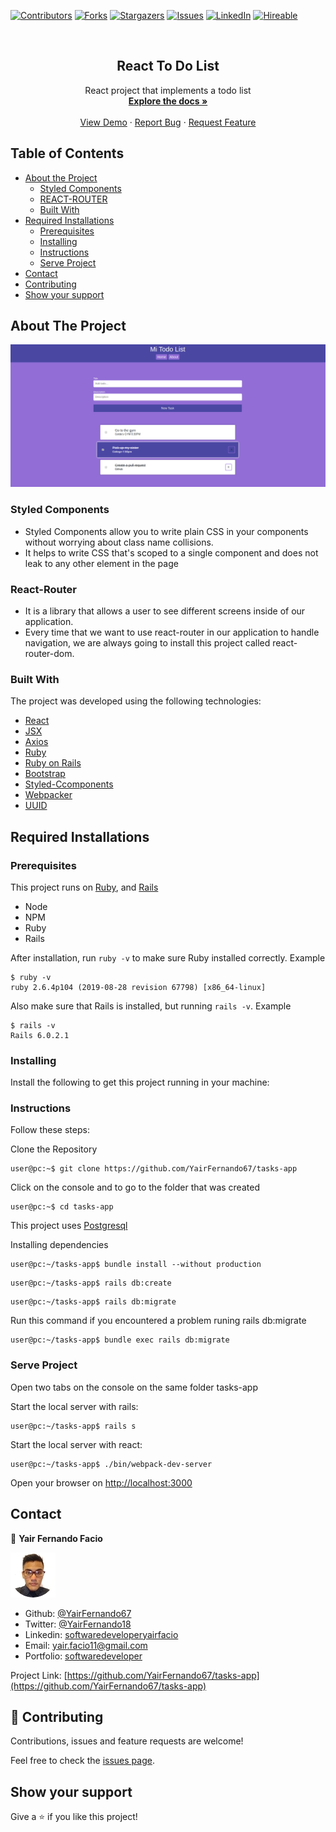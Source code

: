 [![Contributors][contributors-shield]][contributors-url]
[![Forks][forks-shield]][forks-url]
[![Stargazers][stars-shield]][stars-url]
[![Issues][issues-shield]][issues-url]
[![LinkedIn][linkedin-shield2]][linkedin-url2]
[![Hireable][hireable]][hireable-url]

<!-- PROJECT LOGO -->
<br />
<p align="center">
 <h2 align="center"> React To Do List </h2>

  <p align="center">
    React project that implements a todo list
    <br />
    <a href="https://github.com/YairFernando67/tasks-app"><strong>Explore the docs »</strong></a>
    <br />
    <br />
    <a href="https://github.com/YairFernando67/tasks-app">View Demo</a>
    ·
    <a href="https://github.com/YairFernando67/tasks-app/issues">Report Bug</a>
    ·
    <a href="https://github.com/YairFernando67/tasks-app/issues">Request Feature</a>
  </p>

</p>

## Table of Contents
* [About the Project](#about-the-project)
  * [Styled Components](#Styled-Components)
  * [REACT-ROUTER](#React-Router)
  * [Built With](#built-with)
* [Required Installations](#Required-Installations)
  * [Prerequisites](#Prerequisites)
  * [Installing](#Installing)
  * [Instructions](#Instructions)
  * [Serve Project](#Serve-Project)
* [Contact](#contact)
* [Contributing](#Contributing)
* [Show your support](#Show-your-support)

## About The Project

![Screenshot Image](app/assets/images/logoRepo.png) 

### Styled Components
* Styled Components allow you to write plain CSS in your components without worrying about class name collisions. 
* It helps to write CSS that's scoped to a single component and does not leak to any other element in the page

### React-Router
* It is a library that allows a user to see different screens inside of 
our application.
* Every time that we want to use react-router in our application to handle
navigation, we are always going to install this project called react-router-dom.



### Built With
The project was developed using the following technologies:
- [React](https://es.reactjs.org/)
- [JSX](https://reactjs.org/docs/introducing-jsx.html)
- [Axios](https://github.com/axios/axios)
- [Ruby](https://www.ruby-lang.org/es/)
- [Ruby on Rails](https://rubyonrails.org/)
- [Bootstrap](https://getbootstrap.com/docs/4.3/getting-started/introduction/)
- [Styled-Ccomponents](https://www.styled-components.com/)
- [Webpacker](https://github.com/rails/webpacker)
- [UUID](https://www.npmjs.com/package/uuid)


## Required Installations

### Prerequisites

This project runs on [Ruby](https://www.ruby-lang.org/en/documentation/installation/), and [Rails](http://installrails.com/)

* Node
* NPM
* Ruby
* Rails

After installation, run `ruby -v` to make sure Ruby installed correctly. Example
```
$ ruby -v
ruby 2.6.4p104 (2019-08-28 revision 67798) [x86_64-linux]
```

Also make sure that Rails is installed, but running `rails -v`. 
Example
```
$ rails -v
Rails 6.0.2.1
```

### Installing

<p>Install the following to get this project running in your machine:</p>

### Instructions

<p>Follow these steps:</p>

Clone the Repository

```Shell
user@pc:~$ git clone https://github.com/YairFernando67/tasks-app
```

Click on the console and to go to the folder that was created

```Shell
user@pc:~$ cd tasks-app
```

This project uses [Postgresql](https://tecadmin.net/install-postgresql-server-on-ubuntu/)

Installing dependencies

```Shell
user@pc:~/tasks-app$ bundle install --without production
```

```Shell
user@pc:~/tasks-app$ rails db:create
```

```Shell
user@pc:~/tasks-app$ rails db:migrate
```

Run this command if you encountered a problem runing rails db:migrate

```Shell
user@pc:~/tasks-app$ bundle exec rails db:migrate
```

### Serve Project

Open two tabs on the console on the same folder tasks-app

Start the local server with rails:

```Shell
user@pc:~/tasks-app$ rails s
```

Start the local server with react:

```Shell
user@pc:~/tasks-app$ ./bin/webpack-dev-server
```

Open your browser on [http://localhost:3000](http://localhost:3000)


## Contact

👤 **Yair Fernando Facio**

<a href="https://yairfernando67.github.io/Portfolio/" target="_blank">
    
  ![Screenshot Image](app/assets/images/logo.jpg) 

</a>

- Github: [@YairFernando67](https://github.com/YairFernando67)
- Twitter: [@YairFernando18](https://twitter.com/YairFernando18)
- Linkedin: [softwaredeveloperyairfacio](https://www.linkedin.com/in/softwaredeveloperyairfacio/)
- Email: [yair.facio11@gmail.com](https://mail.google.com/mail/?view=cm&fs=1&tf=1&to=yair.facio11@gmail.com)
- Portfolio: [softwaredeveloper](https://yairfernando67.github.io/Portfolio/)

<p align="center">

  Project Link: [https://github.com/YairFernando67/tasks-app](https://github.com/YairFernando67/tasks-app)

</p>

## 🤝 Contributing

Contributions, issues and feature requests are welcome!

Feel free to check the [issues page](https://github.com/YairFernando67/tasks-app/issues).

## Show your support

Give a ⭐️ if you like this project!

<!-- MARKDOWN LINKS & IMAGES -->
[contributors-shield]: https://img.shields.io/github/contributors/YairFernando67/tasks-app.svg?style=flat-square
[contributors-url]: https://github.com/YairFernando67/tasks-app/graphs/contributors
[forks-shield]: https://img.shields.io/github/forks/YairFernando67/tasks-app.svg?style=flat-square
[forks-url]: https://github.com/YairFernando67/tasks-app/network/members
[stars-shield]: https://img.shields.io/github/stars/YairFernando67/tasks-app.svg?style=flat-square
[stars-url]: https://github.com/YairFernando67/tasks-app/stargazers
[issues-shield]: https://img.shields.io/github/issues/YairFernando67/tasks-app.svg?style=flat-square
[issues-url]: https://github.com/YairFernando67/tasks-app/issues
[license-shield]: https://img.shields.io/github/license/YairFernando67/tasks-app.svg?style=flat-square
[license-url]: https://github.com/YairFernando67/tasks-app/blob/master/LICENSE.txt
[linkedin-shield2]: https://img.shields.io/badge/-LinkedIn-black.svg?style=flat-square&logo=linkedin&colorB=555
[linkedin-url2]: https://www.linkedin.com/in/softwaredeveloperyairfacio/
[hireable]: https://cdn.rawgit.com/hiendv/hireable/master/styles/flat/yes.svg
[hireable-url]: https://www.linkedin.com/in/softwaredeveloperyairfacio/
